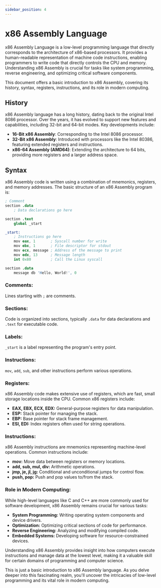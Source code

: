 ```yaml
---
sidebar_position: 4
---
```


# x86 Assembly Language

x86 Assembly Language is a low-level programming language that directly corresponds to the architecture of x86-based processors. It provides a human-readable representation of machine code instructions, enabling programmers to write code that directly controls the CPU and memory. Understanding x86 Assembly is crucial for tasks like system programming, reverse engineering, and optimizing critical software components.

This document offers a basic introduction to x86 Assembly, covering its history, syntax, registers, instructions, and its role in modern computing.

## History

x86 Assembly language has a long history, dating back to the original Intel 8086 processor. Over the years, it has evolved to support new features and capabilities, including 32-bit and 64-bit modes. Key developments include:

- **16-Bit x86 Assembly**: Corresponding to the Intel 8086 processor.
- **32-Bit x86 Assembly**: Introduced with processors like the Intel 80386, featuring extended registers and instructions.
- **x86-64 Assembly (AMD64)**: Extending the architecture to 64 bits, providing more registers and a larger address space.

## Syntax

x86 Assembly code is written using a combination of mnemonics, registers, and memory addresses. The basic structure of an x86 Assembly program is:

```s
; Comment
section .data
    ; Data declarations go here

section .text
    global _start

_start:
    ; Instructions go here
    mov eax, 1       ; Syscall number for write
    mov ebx, 1       ; File descriptor for stdout
    mov ecx, message ; Address of the message to print
    mov edx, 13      ; Message length
    int 0x80         ; Call the Linux syscall

section .data
    message db 'Hello, World!', 0
```

### **Comments:** 

Lines starting with `;` are comments.

### **Sections:** 

Code is organized into sections, typically `.data` for data declarations and `.text` for executable code.

### **Labels:** 

`_start` is a label representing the program's entry point.

### **Instructions:** 

`mov`, `add`, `sub`, and other instructions perform various operations.

### **Registers:**

x86 Assembly code makes extensive use of registers, which are fast, small storage locations inside the CPU. Common x86 registers include:

- **EAX, EBX, ECX, EDX:** General-purpose registers for data manipulation.
- **ESP:** Stack pointer for managing the stack.
- **EBP:** Base pointer for stack frame management.
- **ESI, EDI:** Index registers often used for string operations.

### **Instructions:**

x86 Assembly instructions are mnemonics representing machine-level operations. Common instructions include:

- **mov:** Move data between registers or memory locations.
- **add, sub, mul, div:** Arithmetic operations.
- **jmp, je, jl, jg:** Conditional and unconditional jumps for control flow.
- **push, pop:** Push and pop values to/from the stack.

### **Role in Modern Computing:**

While high-level languages like C and C++ are more commonly used for software development, x86 Assembly remains crucial for various tasks:

- **System Programming:** Writing operating system components and device drivers.
- **Optimization:** Optimizing critical sections of code for performance.
- **Reverse Engineering:** Analyzing and modifying compiled code.
- **Embedded Systems:** Developing software for resource-constrained devices.

Understanding x86 Assembly provides insight into how computers execute instructions and manage data at the lowest level, making it a valuable skill for certain domains of programming and computer science.

This is just a basic introduction to x86 Assembly language. As you delve deeper into this fascinating realm, you'll uncover the intricacies of low-level programming and its vital role in modern computing.